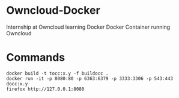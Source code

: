 # Owncloud-Docker

Internship at Owncloud learning Docker 
Docker Container running Owncloud

# Commands
```
docker build -t tocc:x.y -f buildocc .
docker run -it -p 8080:80 -p 6363:6379 -p 3333:3306 -p 543:443 docc:x.y 
firefox http://127.0.0.1:8080
```

